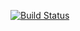 [![Build Status](https://travis-ci.org/rsamartino/php-test.svg?branch=master)](https://travis-ci.org/rsamartino/php-test)
